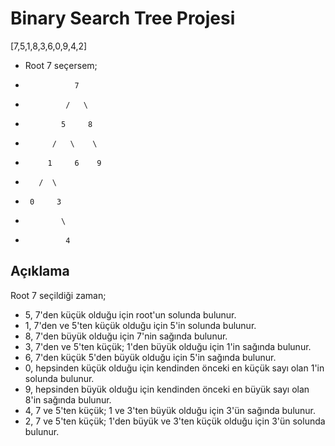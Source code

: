 # Binary Search Tree Projesi
[7,5,1,8,3,6,0,9,4,2]
* Root 7 seçersem;
-                7
-              /   \
-             5     8
-           /   \    \
-          1     6    9
-        /  \
-      0     3   
-             \           
-              4
## Açıklama 
Root 7 seçildiği zaman;
* 5, 7'den küçük olduğu için root'un solunda bulunur.
* 1, 7'den ve 5'ten küçük olduğu için 5'in solunda bulunur.
* 8, 7'den büyük olduğu için 7'nin sağında bulunur.
* 3, 7'den ve 5'ten küçük; 1'den büyük olduğu için 1'in sağında bulunur.
* 6, 7'den küçük 5'den büyük olduğu için 5'in sağında bulunur.
* 0, hepsinden küçük olduğu için kendinden önceki en küçük sayı olan 1'in solunda bulunur.
* 9, hepsinden büyük olduğu için kendinden önceki en büyük sayı olan 8'in sağında bulunur.
* 4, 7 ve 5'ten küçük; 1 ve 3'ten büyük olduğu için 3'ün sağında bulunur.
* 2, 7 ve 5'ten küçük; 1'den büyük ve 3'ten küçük olduğu için 3'ün solunda bulunur.
